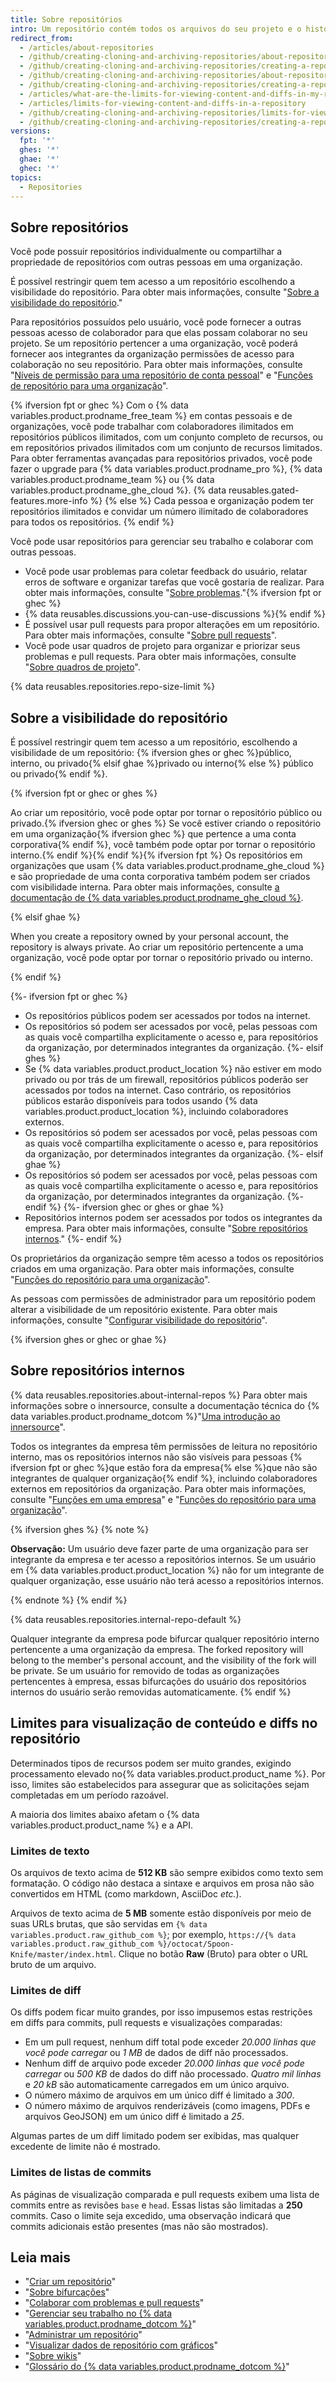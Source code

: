 ```yaml
---
title: Sobre repositórios
intro: Um repositório contém todos os arquivos do seu projeto e o histórico de revisão de cada arquivo. Você pode discutir e gerenciar o trabalho do projeto dentro do repositório.
redirect_from:
  - /articles/about-repositories
  - /github/creating-cloning-and-archiving-repositories/about-repositories
  - /github/creating-cloning-and-archiving-repositories/creating-a-repository-on-github/about-repositories
  - /github/creating-cloning-and-archiving-repositories/about-repository-visibility
  - /github/creating-cloning-and-archiving-repositories/creating-a-repository-on-github/about-repository-visibility
  - /articles/what-are-the-limits-for-viewing-content-and-diffs-in-my-repository
  - /articles/limits-for-viewing-content-and-diffs-in-a-repository
  - /github/creating-cloning-and-archiving-repositories/limits-for-viewing-content-and-diffs-in-a-repository
  - /github/creating-cloning-and-archiving-repositories/creating-a-repository-on-github/limits-for-viewing-content-and-diffs-in-a-repository
versions:
  fpt: '*'
  ghes: '*'
  ghae: '*'
  ghec: '*'
topics:
  - Repositories
---
```


## Sobre repositórios

Você pode possuir repositórios individualmente ou compartilhar a propriedade de repositórios com outras pessoas em uma organização.

É possível restringir quem tem acesso a um repositório escolhendo a visibilidade do repositório. Para obter mais informações, consulte "[Sobre a visibilidade do repositório](#about-repository-visibility)."

Para repositórios possuídos pelo usuário, você pode fornecer a outras pessoas acesso de colaborador para que elas possam colaborar no seu projeto. Se um repositório pertencer a uma organização, você poderá fornecer aos integrantes da organização permissões de acesso para colaboração no seu repositório. Para obter mais informações, consulte "[Níveis de permissão para uma repositório de conta pessoal](/articles/permission-levels-for-a-user-account-repository/)" e "[Funções de repositório para uma organização](/organizations/managing-access-to-your-organizations-repositories/repository-roles-for-an-organization)".

{% ifversion fpt or ghec %}
Com o {% data variables.product.prodname_free_team %} em contas pessoais e de organizações, você pode trabalhar com colaboradores ilimitados em repositórios públicos ilimitados, com um conjunto completo de recursos, ou em repositórios privados ilimitados com um conjunto de recursos limitados. Para obter ferramentas avançadas para repositórios privados, você pode fazer o upgrade para {% data variables.product.prodname_pro %}, {% data variables.product.prodname_team %} ou {% data variables.product.prodname_ghe_cloud %}. {% data reusables.gated-features.more-info %}
{% else %}
Cada pessoa e organização podem ter repositórios ilimitados e convidar um número ilimitado de colaboradores para todos os repositórios.
{% endif %}

Você pode usar repositórios para gerenciar seu trabalho e colaborar com outras pessoas.
- Você pode usar problemas para coletar feedback do usuário, relatar erros de software e organizar tarefas que você gostaria de realizar. Para obter mais informações, consulte "[Sobre problemas](/github/managing-your-work-on-github/about-issues)."{% ifversion fpt or ghec %}
- {% data reusables.discussions.you-can-use-discussions %}{% endif %}
- É possível usar pull requests para propor alterações em um repositório. Para obter mais informações, consulte "[Sobre pull requests](/github/collaborating-with-issues-and-pull-requests/about-pull-requests)".
- Você pode usar quadros de projeto para organizar e priorizar seus problemas e pull requests. Para obter mais informações, consulte "[Sobre quadros de projeto](/github/managing-your-work-on-github/about-project-boards)".

{% data reusables.repositories.repo-size-limit %}

## Sobre a visibilidade do repositório

É possível restringir quem tem acesso a um repositório, escolhendo a visibilidade de um repositório: {% ifversion ghes or ghec %}público, interno, ou privado{% elsif ghae %}privado ou interno{% else %} público ou privado{% endif %}.

{% ifversion fpt or ghec or ghes %}

Ao criar um repositório, você pode optar por tornar o repositório público ou privado.{% ifversion ghec or ghes %} Se você estiver criando o repositório em uma organização{% ifversion ghec %} que pertence a uma conta corporativa{% endif %}, você também pode optar por tornar o repositório interno.{% endif %}{% endif %}{% ifversion fpt %} Os repositórios em organizações que usam {% data variables.product.prodname_ghe_cloud %} e são propriedade de uma conta corporativa também podem ser criados com visibilidade interna. Para obter mais informações, consulte [a documentação de {% data variables.product.prodname_ghe_cloud %}](/enterprise-cloud@latest/repositories/creating-and-managing-repositories/about-repositories).

{% elsif ghae %}

When you create a repository owned by your personal account, the repository is always private. Ao criar um repositório pertencente a uma organização, você pode optar por tornar o repositório privado ou interno.

{% endif %}

{%- ifversion fpt or ghec %}
- Os repositórios públicos podem ser acessados por todos na internet.
- Os repositórios só podem ser acessados por você, pelas pessoas com as quais você compartilha explicitamente o acesso e, para repositórios da organização, por determinados integrantes da organização.
{%- elsif ghes %}
- Se {% data variables.product.product_location %} não estiver em modo privado ou por trás de um firewall, repositórios públicos poderão ser acessados por todos na internet. Caso contrário, os repositórios públicos estarão disponíveis para todos usando {% data variables.product.product_location %}, incluindo colaboradores externos.
- Os repositórios só podem ser acessados por você, pelas pessoas com as quais você compartilha explicitamente o acesso e, para repositórios da organização, por determinados integrantes da organização.
{%- elsif ghae %}
- Os repositórios só podem ser acessados por você, pelas pessoas com as quais você compartilha explicitamente o acesso e, para repositórios da organização, por determinados integrantes da organização.
{%- endif %}
{%- ifversion ghec or ghes or ghae %}
- Repositórios internos podem ser acessados por todos os integrantes da empresa. Para obter mais informações, consulte "[Sobre repositórios internos](#about-internal-repositories)."
{%- endif %}

Os proprietários da organização sempre têm acesso a todos os repositórios criados em uma organização. Para obter mais informações, consulte "[Funções do repositório para uma organização](/organizations/managing-access-to-your-organizations-repositories/repository-roles-for-an-organization)".

As pessoas com permissões de administrador para um repositório podem alterar a visibilidade de um repositório existente. Para obter mais informações, consulte "[Configurar visibilidade do repositório](/github/administering-a-repository/setting-repository-visibility)".

{% ifversion ghes or ghec or ghae %}
## Sobre repositórios internos

{% data reusables.repositories.about-internal-repos %} Para obter mais informações sobre o innersource, consulte a documentação técnica do {% data variables.product.prodname_dotcom %}"[Uma introdução ao innersource](https://resources.github.com/whitepapers/introduction-to-innersource/)".

Todos os integrantes da empresa têm permissões de leitura no repositório interno, mas os repositórios internos não são visíveis para pessoas {% ifversion fpt or ghec %}que estão fora da empresa{% else %}que não são integrantes de qualquer organização{% endif %}, incluindo colaboradores externos em repositórios da organização. Para obter mais informações, consulte "[Funções em uma empresa](/github/setting-up-and-managing-your-enterprise/roles-in-an-enterprise#enterprise-members)" e "[Funções do repositório para uma organização](/organizations/managing-access-to-your-organizations-repositories/repository-roles-for-an-organization)".

{% ifversion ghes %}
{% note %}

**Observação:** Um usuário deve fazer parte de uma organização para ser integrante da empresa e ter acesso a repositórios internos. Se um usuário em {% data variables.product.product_location %} não for um integrante de qualquer organização, esse usuário não terá acesso a repositórios internos.

{% endnote %}
{% endif %}

{% data reusables.repositories.internal-repo-default %}

Qualquer integrante da empresa pode bifurcar qualquer repositório interno pertencente a uma organização da empresa. The forked repository will belong to the member's personal account, and the visibility of the fork will be private. Se um usuário for removido de todas as organizações pertencentes à empresa, essas bifurcações do usuário dos repositórios internos do usuário serão removidas automaticamente.
{% endif %}

## Limites para visualização de conteúdo e diffs no repositório

Determinados tipos de recursos podem ser muito grandes, exigindo processamento elevado no{% data variables.product.product_name %}. Por isso, limites são estabelecidos para assegurar que as solicitações sejam completadas em um período razoável.

A maioria dos limites abaixo afetam o {% data variables.product.product_name %} e a API.

### Limites de texto

Os arquivos de texto acima de **512 KB** são sempre exibidos como texto sem formatação. O código não destaca a sintaxe e arquivos em prosa não são convertidos em HTML (como markdown, AsciiDoc *etc.*).

Arquivos de texto acima de **5 MB** somente estão disponíveis por meio de suas URLs brutas, que são servidas em `{% data variables.product.raw_github_com %}`; por exemplo, `https://{% data variables.product.raw_github_com %}/octocat/Spoon-Knife/master/index.html`. Clique no botão **Raw** (Bruto) para obter o URL bruto de um arquivo.

### Limites de diff

Os diffs podem ficar muito grandes, por isso impusemos estas restrições em diffs para commits, pull requests e visualizações comparadas:

- Em um pull request, nenhum diff total pode exceder *20.000 linhas que você pode carregar* ou *1 MB* de dados de diff não processados.
- Nenhum diff de arquivo pode exceder *20.000 linhas que você pode carregar* ou *500 KB* de dados do diff não processado. *Quatro mil linhas* e *20 kB* são automaticamente carregados em um único arquivo.
- O número máximo de arquivos em um único diff é limitado a *300*.
- O número máximo de arquivos renderizáveis (como imagens, PDFs e arquivos GeoJSON) em um único diff é limitado a *25*.

Algumas partes de um diff limitado podem ser exibidas, mas qualquer excedente de limite não é mostrado.

### Limites de listas de commits

As páginas de visualização comparada e pull requests exibem uma lista de commits entre as revisões `base` e `head`. Essas listas são limitadas a **250** commits. Caso o limite seja excedido, uma observação indicará que commits adicionais estão presentes (mas não são mostrados).

## Leia mais

- "[Criar um repositório](/articles/creating-a-new-repository)"
- "[Sobre bifurcações](/github/collaborating-with-pull-requests/working-with-forks/about-forks)"
- "[Colaborar com problemas e pull requests](/categories/collaborating-with-issues-and-pull-requests)"
- "[Gerenciar seu trabalho no {% data variables.product.prodname_dotcom %}](/categories/managing-your-work-on-github/)"
- "[Administrar um repositório](/categories/administering-a-repository)"
- "[Visualizar dados de repositório com gráficos](/categories/visualizing-repository-data-with-graphs/)"
- "[Sobre wikis](/communities/documenting-your-project-with-wikis/about-wikis)"
- "[Glossário do {% data variables.product.prodname_dotcom %}](/articles/github-glossary)"
